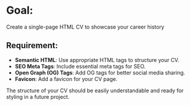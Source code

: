 # Goal:
Create a single-page HTML CV to showcase your career history

## Requirement: 
<ul>
<li><b>Semantic HTML</b>: Use appropriate HTML tags to structure your CV.</li>
<li><b>SEO Meta Tags</b>: Include essential meta tags for SEO.</li>
<li><b>Open Graph (OG) Tags</b>: Add OG tags for better social media sharing.</li>
<li><b>Favicon</b>: Add a favicon for your CV page.</li>
</ul>

The structure of your CV should be easily understandable and ready for styling in a future project.
